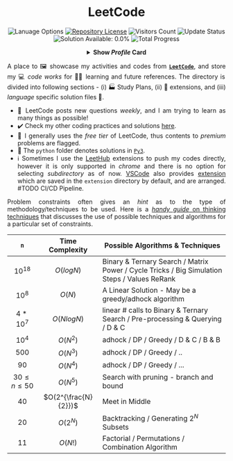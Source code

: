 <h1 align = "center">LeetCode</h1>

<div align = "center">
  
  ![Lanuage Options](https://img.shields.io/badge/language-Python3%20%2F%20MySQL-orange.svg)
  [![Repository License](https://img.shields.io/github/license/ZenithClown/self-development)](https://github.com/ZenithClown/self-development/blob/master/LICENSE.md)
  ![Visitors Count](https://visitor-badge.laobi.icu/badge?page_id=ZenithClown.self-development)
  ![Update Status](https://img.shields.io/badge/update-weekly-green.svg)
  <br>
  ![Solution Available: 0.0%](https://progress-bar.dev/0?title=progress)
  ![Total Progress](https://img.shields.io/badge/progress-12%20%2F%202463-ff69b4.svg)
  <br>
  
  <details>
  <summary><b>Show <i>Profile</i> Card</b></summary>
    
  [![LeetCode Stats](https://leetcard.jacoblin.cool/MrHobo?theme=unicorn,wtf&font=Noto%20Sans%20Mono&ext=activity)](https://leetcode.com/MrHobo/)
    
  </details>
  
</div>

<div align = "justify">
  
  A place to 🖼️ showcase my activities and codes from [**`LeetCode`**](https://leetcode.com/MrHobo/), and store my 💻 _code works_ for 👨‍🎓 learning and future references. The directory is divided into following sections - (i) 🏭 Study Plans, (ii) 🔁 extensions, and (iii) *language* specific solution files 📔.
  
  * 🌟 LeetCode posts new questions *weekly*, and I am trying to learn as many things as possible!
  * ✔️ Check my other coding practices and solutions [here](https://github.com/ZenithClown/self-development).
  * 🧑‍ I generally uses the *free tier* of LeetCode, thus contents to *premium* problems are flagged.
  * 🔣 The `python` folder denotes solutions in [`Py3`](https://www.python.org/downloads/release/python-3108/).
  * ℹ️ Sometimes I use the [LeetHub](https://github.com/marketplace/leet-hub) extensions to push my codes directly, however it is only supported in *chrome* and there is no option for selecting *subdirectory* as of now. [VSCode](https://code.visualstudio.com/) also provides [extension](https://marketplace.visualstudio.com/items?itemName=LeetCode.vscode-leetcode) which are saved in the `extension` directory by default, and are arranged. #TODO CI/CD Pipeline.
  
Problem constraints often gives an *hint* as to the type of methodology/techniques to be used. Here is a [*handy guide* on thinking techniques](https://sites.google.com/site/mostafasibrahim/programming-competitions/thinking-techniques) that discusses the use of possible techniques and algorithms for a particular set of constraints.
  
</div>

<div align = "center">
  
  | **`n`** | Time Complexity | Possible Algorithms & Techniques |
  | :---: | :---: | --- |
  | $10^{18}$ | $O(log N)$ | Binary & Ternary Search / Matrix Power / Cycle Tricks / Big Simulation Steps / Values ReRank |
  | $10^8$ | $O(N)$ | A Linear Solution - May be a greedy/adhock algorithm |
  | $4 * 10^7$ | $O(N log N)$ | linear # calls to Binary & Ternary Search / Pre-processing & Querying / D & C |
  | $10^4$ | $O(N^2)$ | adhock / DP / Greedy / D & C / B & B |
  | $500$ | $O(N^3)$ | adhock / DP / Greedy / .. |
  | $90$ | $O(N^4)$ | adhock / DP / Greedy / ... |
  | $30 \leq n \leq 50$ | $O(N^5)$ | Search with pruning - branch and bound |
  | $40$ | $O(2^{\frac{N}{2}})$ | Meet in Middle |
  | $20$ | $O(2^N)$ | Backtracking / Generating $2^N$ Subsets |
  | $11$ | $O(N!)$ | Factorial / Permutations / Combination Algorithm |
  
</div>
